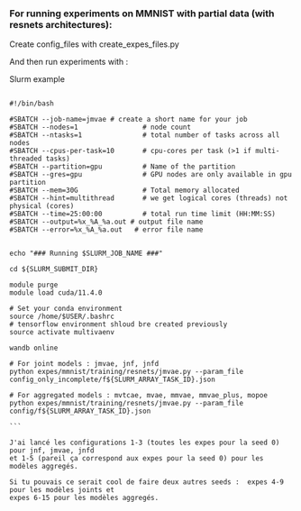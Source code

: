 

### For running experiments on MMNIST with partial data (with resnets architectures):

Create config_files with create_expes_files.py

And then run experiments with :

Slurm example
````

#!/bin/bash

#SBATCH --job-name=jmvae # create a short name for your job
#SBATCH --nodes=1                # node count
#SBATCH --ntasks=1               # total number of tasks across all nodes
#SBATCH --cpus-per-task=10       # cpu-cores per task (>1 if multi-threaded tasks)
#SBATCH --partition=gpu          # Name of the partition
#SBATCH --gres=gpu               # GPU nodes are only available in gpu partition
#SBATCH --mem=30G                # Total memory allocated
#SBATCH --hint=multithread       # we get logical cores (threads) not physical (cores)
#SBATCH --time=25:00:00          # total run time limit (HH:MM:SS)
#SBATCH --output=%x_%A_%a.out # output file name
#SBATCH --error=%x_%A_%a.out   # error file name


echo "### Running $SLURM_JOB_NAME ###"

cd ${SLURM_SUBMIT_DIR}

module purge
module load cuda/11.4.0

# Set your conda environment
source /home/$USER/.bashrc
# tensorflow environment shloud bre created previously
source activate multivaenv

wandb online

# For joint models : jmvae, jnf, jnfd
python expes/mmnist/training/resnets/jmvae.py --param_file config_only_incomplete/f${SLURM_ARRAY_TASK_ID}.json

# For aggregated models : mvtcae, mvae, mmvae, mmvae_plus, mopoe
python expes/mmnist/training/resnets/jmvae.py --param_file config/f${SLURM_ARRAY_TASK_ID}.json

```

J'ai lancé les configurations 1-3 (toutes les expes pour la seed 0) pour jnf, jmvae, jnfd
et 1-5 (pareil ça correspond aux expes pour la seed 0) pour les modèles aggregés.

Si tu pouvais ce serait cool de faire deux autres seeds :  expes 4-9 pour les modèles joints et
expes 6-15 pour les modèles aggregés. 